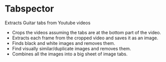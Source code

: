 # Tabspector

Extracts Guitar tabs from Youtube videos
* Crops the videos assuming the tabs are at the bottom part of the video.
* Extracts each frame from the cropped video and saves it as an image.
* Finds black and white images and removes them.
* Find visually similar/duplicate images and removes them.
* Combines all the images into a big sheet of image tabs. 
